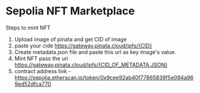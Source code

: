 # Sepolia NFT Marketplace

Steps to mint NFT

1. Upload image of pinata and get CID of image
2. paste your cide https://gateway.pinata.cloud/ipfs/{CID}
3. Create metadata.json file and paste this url as key image's value.
4. Mint NFT pass the uri https://gateway.pinata.cloud/ipfs/{CID_OF_METADATA.JSON}
5. contract address link - https://sepolia.etherscan.io/token/0x9cee92ab40f77865839f5e094a969ed52dfca770
